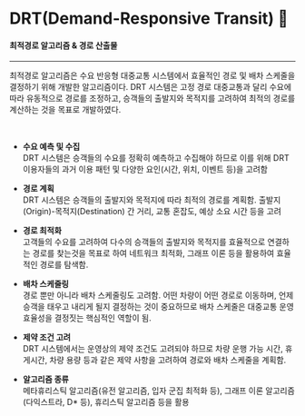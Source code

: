 # DRT(Demand-Responsive Transit) 🚕
#### 최적경로 알고리즘 & 경로 산출물
* * *
최적경로 알고리즘은 수요 반응형 대중교통 시스템에서 효율적인 경로 및 배차 스케줄을 결정하기 위해 개발한 알고리즘이다. DRT 시스템은 고정 경로 대중교통과 달리 수요에 따라 유동적으로 경로를 조정하고, 승객들의 출발지와 목적지를 고려하여 최적의 경로를 계산하는 것을 목표로 개발하였다.  

<br>

* **수요 예측 및 수집** <br>
DRT 시스템은 승객들의 수요를 정확히 예측하고 수집해야 하므로 이를 위해 DRT 이용자들의 과거 이용 패턴 및 다양한 요인(시간, 위치, 이벤트 등)을 고려함

* **경로 계획**<br>
DRT 시스템은 승객들의 출발지와 목적지에 따라 최적의 경로를 계획함. 출발지(Origin)-목적지(Destination) 간 거리, 교통 혼잡도, 예상 소요 시간 등을 고려

* **경로 최적화**<br>
고객들의 수요를 고려하여 다수의 승객들의 출발지와 목적지를 효율적으로 연결하는 경로를 찾는것을 목표로 하여 네트워크 최적화, 그래프 이론 등을 활용하여 효율적인 경로를 탐색함.

* **배차 스케줄링**<br>
경로 뿐만 아니라 배차 스케줄링도 고려함. 어떤 차량이 어떤 경로로 이동하며, 언제 승객을 태우고 내리게 될지 결정하는 것이 중요하므로 배차 스케줄은 대중교통 운영 효율성을 결정짓는 핵심적인 역할이 됨.

* **제약 조건 고려**<br>
DRT 시스템에서는 운영상의 제약 조건도 고려되야 하므로 차량 운행 가능 시간, 휴게시간, 차량 용량 등과 같은 제약 사항을 고려하여 경로와 배차 스케줄을 계획함.

<!--
* **실시간 업데이트**<br>
DRT 시스템은 실시간으로 변화하는 수요와 교통 상황에 대응할 수 있어야 한다. 승객의 실시간 예약 및 취소, 교통 혼잡도 등의 정보를 수집하여 경로 및 배차 스케줄을 업데이트한다. -->

* **알고리즘 종류**<br>
메타휴리스틱 알고리즘(유전 알고리즘, 입자 군집 최적화 등), 그래프 이론 알고리즘(다익스트라, D* 등), 휴리스틱 알고리즘 등을 활용
  

